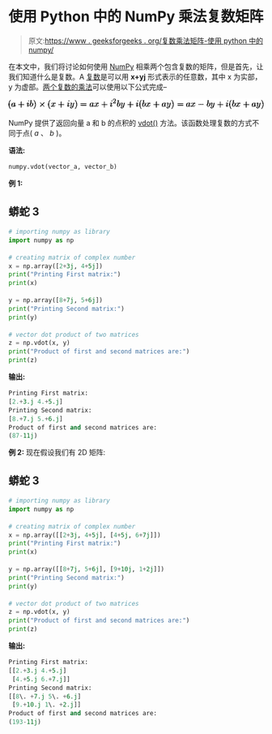 # 使用 Python 中的 NumPy 乘法复数矩阵

> 原文:[https://www . geeksforgeeks . org/复数乘法矩阵-使用 python 中的 numpy/](https://www.geeksforgeeks.org/multiply-matrices-of-complex-numbers-using-numpy-in-python/)

在本文中，我们将讨论如何使用 [NumPy](https://www.geeksforgeeks.org/python-numpy/) 相乘两个包含复数的矩阵，但是首先，让我们知道什么是复数。A [复数](https://www.geeksforgeeks.org/complex-numbers-in-python-set-1-introduction/)是可以用 **x+yj** 形式表示的任意数，其中 x 为实部，y 为虚部。[两个复数的乘法](https://www.geeksforgeeks.org/multiplication-two-complex-numbers-given-strings/)可以使用以下公式完成–

![(a+ib) \times (x+iy)=ax+i^2by+i(bx+ay)=ax-by+i(bx+ay)](img/75271a75860d5ac2bc4fdb1d268c0886.png "Rendered by QuickLaTeX.com")

NumPy 提供了返回向量 a 和 b 的点积的 [vdot()](https://www.geeksforgeeks.org/numpy-vdot-python/) 方法。该函数处理复数的方式不同于点( *a* 、 *b* )。

**语法:**

```py
numpy.vdot(vector_a, vector_b)
```

**例 1:**

## 蟒蛇 3

```py
# importing numpy as library
import numpy as np

# creating matrix of complex number
x = np.array([2+3j, 4+5j])
print("Printing First matrix:")
print(x)

y = np.array([8+7j, 5+6j])
print("Printing Second matrix:")
print(y)

# vector dot product of two matrices
z = np.vdot(x, y)
print("Product of first and second matrices are:")
print(z)
```

**输出:**

```py
Printing First matrix:
[2.+3.j 4.+5.j]
Printing Second matrix:
[8.+7.j 5.+6.j]
Product of first and second matrices are:
(87-11j)

```

**例 2:** 现在假设我们有 2D 矩阵:

## 蟒蛇 3

```py
# importing numpy as library
import numpy as np

# creating matrix of complex number
x = np.array([[2+3j, 4+5j], [4+5j, 6+7j]])
print("Printing First matrix:")
print(x)

y = np.array([[8+7j, 5+6j], [9+10j, 1+2j]])
print("Printing Second matrix:")
print(y)

# vector dot product of two matrices
z = np.vdot(x, y)
print("Product of first and second matrices are:")
print(z)
```

**输出:**

```py
Printing First matrix:
[[2.+3.j 4.+5.j]
 [4.+5.j 6.+7.j]]
Printing Second matrix:
[[8\. +7.j 5\. +6.j]
 [9.+10.j 1\. +2.j]]
Product of first and second matrices are:
(193-11j)

```